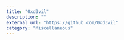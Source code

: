 ```yaml
---
title: "0xd3vil"
description: ""
external_url: "https://github.com/0xd3vil"
category: "Miscellaneous"
---
```

